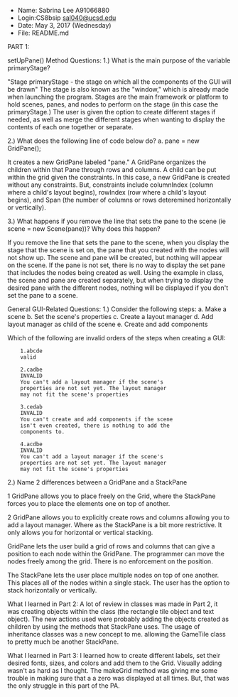 * Name: Sabrina Lee A91066880
 * Login:CS8bsip sal040@ucsd.edu
 * Date: May 3, 2017 (Wednesday)
 * File: README.md


PART 1:

setUpPane() Method Questions:
1.) What is the main purpose of the variable primaryStage?

"Stage primaryStage - the stage on which 
all the components of the GUI will be drawn"
The stage is also known as the "window," which is already 
made when launching the program. Stages are the main 
framework or platform to hold scenes, panes, and nodes 
to perform on the stage (in this case the primaryStage.)
The user is given the option to create different stages
if needed, as well as merge the different stages when 
wanting to display the contents of each one together or 
separate.


2.) What does the following line of code below do?
	a. pane = new GridPane();

It creates a new GridPane labeled "pane." A GridPane
organizes the children within that Pane through
rows and columns. A child can be put within the grid 
given the constraints. In this case, a new GridPane
is created without any constraints. But, constraints 
include columnIndex (column where a child's layout begins),
rowIndex (row where a child's layout begins), and
Span (the number of columns or rows deteremined
horizontally or vertically).


3.) What happens if you remove the line that sets the pane
to the scene (ie scene = new Scene(pane))?
Why does this happen?

If you remove the line that sets the pane to the scene, 
when you display the stage that the scene is set on,
the pane that you created with the nodes will not show up.
The scene and pane will be created, but nothing will appear
on the scene. If the pane is not set, there is no way 
to display the set pane that includes the nodes
being created as well. Using the example in class, the scene 
and pane are created separately, but when trying to display
the desired pane with the different nodes, nothing will be
displayed if you don't set the pane to a scene.


General GUI-Related Questions:
1.) Consider the following steps:
a. Make a scene
b. Set the scene's properties 
c. Create a layout manager
d. Add layout manager as child of the scene
e. Create and add components

Which of the following are invalid orders of the steps
when creating a GUI:

		1.abcde
		valid

		2.cadbe
		INVALID
		You can't add a layout manager if the scene's 
		properties are not set yet. The layout manager
		may not fit the scene's properties

		3.cedab
		INVALID
		You can't create and add components if the scene
		isn't even created, there is nothing to add the 
		components to.

		4.acdbe
		INVALID
		You can't add a layout manager if the scene's 
		properties are not set yet. The layout manager
		may not fit the scene's properties

2.) Name 2 differences between a GridPane and a StackPane

1 GridPane allows you to place freely on the Grid, where
the StackPane forces you to place the elements one on 
top of another.

2 GridPane allows you to explicitly create rows
and columns allowing you to add a layout manager.
Where as the StackPane is a bit more restrictive. It only
allows you for horizontal or vertical stacking.

GridPane lets the user build a grid of rows and columns
that can give a position to each node within the GridPane.
The programmer can move the nodes freely among the grid.
There is no enforcement on the position.

The StackPane lets the user place multiple nodes on top of 
one another. This places all of the nodes within a single
stack. The user has the option to stack horizontally or
vertically.


What I learned in Part 2:
A lot of review in classes was made in Part 2, it was creating 
objects within the class (the rectangle tile object and
text object). The new actions used were probably adding the
objects created as children by using the methods 
that StackPane uses. The usage of inheritance classes was
a new concept to me. allowing the GameTile class to pretty
much be another StackPane.

What I learned in Part 3:
I learned how to create different labels, set their 
desired fonts, sizes, and colors and add them to the Grid.
Visually adding wasn't as hard as I thought. The makeGrid
method was giving me some trouble in making sure that a 
a zero was displayed at all times. But, that was the only 
struggle in this part of the PA.


